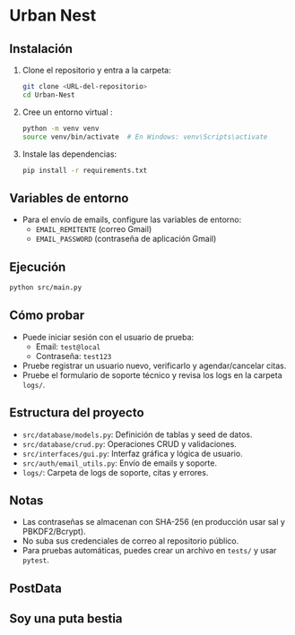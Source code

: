 # Urban Nest

## Instalación

1. Clone el repositorio y entra a la carpeta:
   ```sh
   git clone <URL-del-repositorio>
   cd Urban-Nest
   ```
2. Cree un entorno virtual :
   ```sh
   python -m venv venv
   source venv/bin/activate  # En Windows: venv\Scripts\activate
   ```
3. Instale las dependencias:
   ```sh
   pip install -r requirements.txt
   ```

## Variables de entorno

- Para el envío de emails, configure las variables de entorno:
  - `EMAIL_REMITENTE` (correo Gmail)
  - `EMAIL_PASSWORD` (contraseña de aplicación Gmail)

## Ejecución

```sh
python src/main.py
```

## Cómo probar

- Puede iniciar sesión con el usuario de prueba:
  - Email: `test@local`
  - Contraseña: `test123`
- Pruebe registrar un usuario nuevo, verificarlo y agendar/cancelar citas.
- Pruebe el formulario de soporte técnico y revisa los logs en la carpeta `logs/`.

## Estructura del proyecto

- `src/database/models.py`: Definición de tablas y seed de datos.
- `src/database/crud.py`: Operaciones CRUD y validaciones.
- `src/interfaces/gui.py`: Interfaz gráfica y lógica de usuario.
- `src/auth/email_utils.py`: Envío de emails y soporte.
- `logs/`: Carpeta de logs de soporte, citas y errores.

## Notas

- Las contraseñas se almacenan con SHA-256 (en producción usar sal y PBKDF2/Bcrypt).
- No suba sus credenciales de correo al repositorio público.
- Para pruebas automáticas, puedes crear un archivo en `tests/` y usar `pytest`.

## PostData

Soy una puta bestia
---

